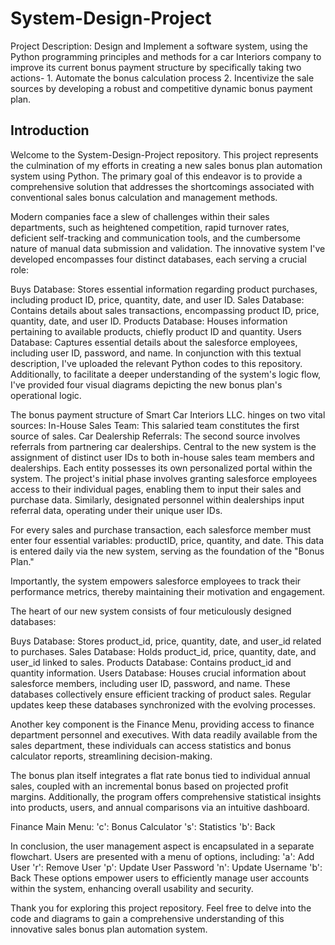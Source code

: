 # System-Design-Project 
Project Description: Design and Implement a software system, using the Python programming principles and methods for a car Interiors company to improve its current bonus payment structure by specifically taking two actions- 1. Automate the bonus calculation process 2. Incentivize the sale sources by developing a robust and competitive dynamic bonus payment plan.
## Introduction
Welcome to the System-Design-Project repository. This project represents the culmination of my efforts in creating a new sales bonus plan automation system using Python. The primary goal of this endeavor is to provide a comprehensive solution that addresses the shortcomings associated with conventional sales bonus calculation and management methods.

Modern companies face a slew of challenges within their sales departments, such as heightened competition, rapid turnover rates, deficient self-tracking and communication tools, and the cumbersome nature of manual data submission and validation. The innovative system I've developed encompasses four distinct databases, each serving a crucial role:

Buys Database: Stores essential information regarding product purchases, including product ID, price, quantity, date, and user ID.
Sales Database: Contains details about sales transactions, encompassing product ID, price, quantity, date, and user ID.
Products Database: Houses information pertaining to available products, chiefly product ID and quantity.
Users Database: Captures essential details about the salesforce employees, including user ID, password, and name.
In conjunction with this textual description, I've uploaded the relevant Python codes to this repository. Additionally, to facilitate a deeper understanding of the system's logic flow, I've provided four visual diagrams depicting the new bonus plan's operational logic.

The bonus payment structure of Smart Car Interiors LLC. hinges on two vital sources:
In-House Sales Team: This salaried team constitutes the first source of sales.
Car Dealership Referrals: The second source involves referrals from partnering car dealerships.
Central to the new system is the assignment of distinct user IDs to both in-house sales team members and dealerships. Each entity possesses its own personalized portal within the system. The project's initial phase involves granting salesforce employees access to their individual pages, enabling them to input their sales and purchase data. Similarly, designated personnel within dealerships input referral data, operating under their unique user IDs.

For every sales and purchase transaction, each salesforce member must enter four essential variables: productID, price, quantity, and date. This data is entered daily via the new system, serving as the foundation of the "Bonus Plan."

Importantly, the system empowers salesforce employees to track their performance metrics, thereby maintaining their motivation and engagement.

The heart of our new system consists of four meticulously designed databases:

Buys Database: Stores product_id, price, quantity, date, and user_id related to purchases.
Sales Database: Holds product_id, price, quantity, date, and user_id linked to sales.
Products Database: Contains product_id and quantity information.
Users Database: Houses crucial information about salesforce members, including user ID, password, and name.
These databases collectively ensure efficient tracking of product sales. Regular updates keep these databases synchronized with the evolving processes.

Another key component is the Finance Menu, providing access to finance department personnel and executives. With data readily available from the sales department, these individuals can access statistics and bonus calculator reports, streamlining decision-making.

The bonus plan itself integrates a flat rate bonus tied to individual annual sales, coupled with an incremental bonus based on projected profit margins. Additionally, the program offers comprehensive statistical insights into products, users, and annual comparisons via an intuitive dashboard.

Finance Main Menu:
'c': Bonus Calculator
's': Statistics
'b': Back

In conclusion, the user management aspect is encapsulated in a separate flowchart. Users are presented with a menu of options, including:
'a': Add User
'r': Remove User
'p': Update User Password
'n': Update Username
'b': Back
These options empower users to efficiently manage user accounts within the system, enhancing overall usability and security.

Thank you for exploring this project repository. Feel free to delve into the code and diagrams to gain a comprehensive understanding of this innovative sales bonus plan automation system.
